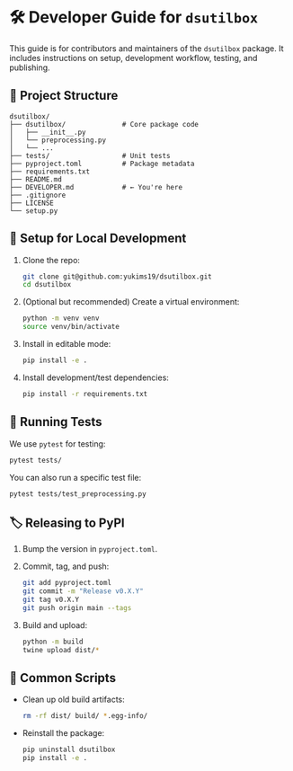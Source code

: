 # 🛠️ Developer Guide for `dsutilbox`

This guide is for contributors and maintainers of the `dsutilbox` package. It includes instructions on setup, development workflow, testing, and publishing.

## 📁 Project Structure

```
dsutilbox/
├── dsutilbox/              # Core package code
│   ├── __init__.py
│   └── preprocessing.py
│   └── ...
├── tests/                  # Unit tests
├── pyproject.toml          # Package metadata
├── requirements.txt
├── README.md
├── DEVELOPER.md            # ← You're here
├── .gitignore
├── LICENSE
└── setup.py
```

## 🚀 Setup for Local Development

1. Clone the repo:

   ```bash
   git clone git@github.com:yukims19/dsutilbox.git
   cd dsutilbox
   ```

2. (Optional but recommended) Create a virtual environment:

   ```bash
   python -m venv venv
   source venv/bin/activate
   ```

3. Install in editable mode:

   ```bash
   pip install -e .
   ```

4. Install development/test dependencies:

   ```bash
   pip install -r requirements.txt
   ```

## 🧪 Running Tests

We use `pytest` for testing:

```bash
pytest tests/
```

You can also run a specific test file:

```bash
pytest tests/test_preprocessing.py
```

## 🏷️ Releasing to PyPI

1. Bump the version in `pyproject.toml`.

2. Commit, tag, and push:

   ```bash
   git add pyproject.toml
   git commit -m "Release v0.X.Y"
   git tag v0.X.Y
   git push origin main --tags
   ```

3. Build and upload:

   ```bash
   python -m build
   twine upload dist/*
   ```

## 🔧 Common Scripts

- Clean up old build artifacts:

  ```bash
  rm -rf dist/ build/ *.egg-info/
  ```

- Reinstall the package:

  ```bash
  pip uninstall dsutilbox
  pip install -e .
  ```
